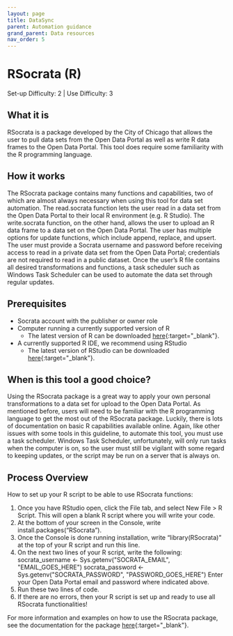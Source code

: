 ```yaml
---
layout: page
title: DataSync
parent: Automation guidance
grand_parent: Data resources
nav_order: 5
---
```


# RSocrata (R) 
Set-up Difficulty: 2 | Use Difficulty: 3

## What it is
RSocrata is a package developed by the City of Chicago that allows the user to pull data sets from the Open Data Portal as well as write R data frames to the Open Data Portal. This tool does require some familiarity with the R programming language.

## How it works
The RSocrata package contains many functions and capabilities, two of which are almost always necessary when using this tool for data set automation. The read.socrata function lets the user read in a data set from the Open Data Portal to their local R environment (e.g. R Studio). The write.socrata function, on the other hand, allows the user to upload an R data frame to a data set on the Open Data Portal. The user has multiple options for update functions, which include append, replace, and upsert. The user must provide a Socrata username and password before receiving access to read in a private data set from the Open Data Portal; credentials are not required to read in a public dataset. Once the user’s R file contains all desired transformations and functions, a task scheduler such as Windows Task Scheduler can be used to automate the data set through regular updates. 

## Prerequisites
* Socrata account with the publisher or owner role
* Computer running a currently supported version of R
	* The latest version of R can be downloaded [here](https://www.r-project.org/){:target="_blank"}. 
* A currently supported R IDE, we recommend using RStudio
	* The latest version of RStudio can be downloaded [here](https://www.rstudio.com/products/rstudio/download/){:target="_blank"}. 

## When is this tool a good choice?
Using the RSocrata package is a great way to apply your own personal transformations to a data set for upload to the Open Data Portal. As mentioned before, users will need to be familiar with the R programming language to get the most out of the RSocrata package. Luckily, there is lots of documentation on basic R capabilities available online. Again, like other issues with some tools in this guideline, to automate this tool, you must use a task scheduler. Windows Task Scheduler, unfortunately, will only run tasks when the computer is on, so the user must still be vigilant with some regard to keeping updates, or the script may be run on a server that is always on. 

## Process Overview
How to set up your R script to be able to use RSocrata functions:
1.	Once you have RStudio open, click the File tab, and select New File > R Script. This will open a blank R script where you will write your code.
2.	At the bottom of your screen in the Console, write install.packages(“RSocrata”).
3.	Once the Console is done running installation, write “library(RSocrata)” at the top of your R script and run this line.
4.	On the next two lines of your R script, write the following:
socrata_username <- Sys.getenv("SOCRATA_EMAIL", "EMAIL_GOES_HERE")
socrata_password <- Sys.getenv("SOCRATA_PASSWORD", "PASSWORD_GOES_HERE")
Enter your Open Data Portal email and password where indicated above. 
5.	Run these two lines of code.
6.	If there are no errors, then your R script is set up and ready to use all RSocrata functionalities!

For more information and examples on how to use the RSocrata package, see the documentation for the package [here](https://github.com/Chicago/RSocrata){:target="_blank"}. 